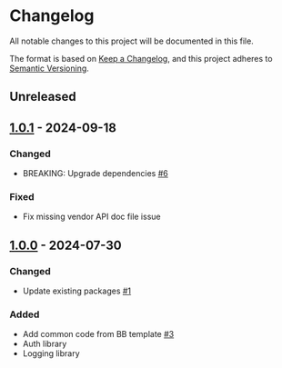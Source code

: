 # Changelog

All notable changes to this project will be documented in this file.

The format is based on [Keep a Changelog](https://keepachangelog.com/en/1.0.0/),
and this project adheres to [Semantic Versioning](https://semver.org/spec/v2.0.0.html).

## Unreleased
## [1.0.1] - 2024-09-18
### Changed
- BREAKING: Upgrade dependencies [#6](https://github.com/rokwire/rokwire-building-block-sdk-go/issues/6)
### Fixed
- Fix missing vendor API doc file issue

## [1.0.0] - 2024-07-30
### Changed
- Update existing packages [#1](https://github.com/rokwire/rokwire-building-block-sdk-go/issues/1)

### Added
- Add common code from BB template [#3](https://github.com/rokwire/rokwire-building-block-sdk-go/issues/3)  
- Auth library
- Logging library

[1.0.1]: https://github.com/rokwire/core-building-block/compare/v1.0.0...v1.0.1
[1.0.0]: https://github.com/rokwire/rokwire-building-block-sdk-go/tree/v1.0.0
